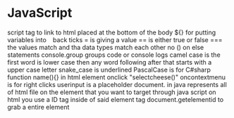 # JavaScript
script tag to link to html placed at the bottom of the body
${} for putting variables into ` ` back ticks
= is giving a value
== is either true or false
=== the values match and tha data types match each other
no () on else statements
console.group groups code or console logs
camel case is the first word is lower case then any word following after that starts with a upper case letter
snake_case is underlined
PascalCase is for C#sharp 
function name(){}
in html element onclick "selectcheese()"
oncontextmenu is for right clicks
userinput is a placeholder 
document. in java represents all of html file
on the element that you want to target through java script on html you use a ID tag inside of said element tag
document.getelementid to grab a entire element
